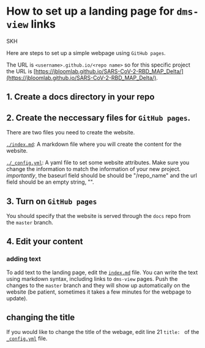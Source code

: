 # How to set up a landing page for `dms-view` links
SKH

Here are steps to set up a simple webpage using `GitHub pages`.

The URL is `<username>.github.io/<repo name>` so for this specific project the URL is [https://jbloomlab.github.io/SARS-CoV-2-RBD_MAP_Delta/](https://jbloomlab.github.io/SARS-CoV-2-RBD_MAP_Delta/).

## 1. Create a docs directory in your repo

## 2. Create the neccessary files for `GitHub pages`.

There are two files you need to create the website.

[`./index.md`](./index.md): A markdown file where you will create the content for the website.  

[`./_config.yml`](./_config.yml): A yaml file to set some website attributes. Make sure you change the information to match the information of your new project. *importantly*, the baseurl field should be should be "/repo_name" and the url field should be an empty string, "".

## 3. Turn on `GitHub pages`

You should specify that the website is served through the `docs` repo from the `master` branch.

## 4. Edit your content

### adding text

To add text to the landing page, edit the [`index.md`](index.md) file.
You can write the text using markdown syntax, including links to `dms-view` pages.
Push the changes to the `master` branch and they will show up automatically on the website (be patient, sometimes it takes a few minutes for the webpage to update).

## changing the title

If you would like to change the title of the webage, edit line 21 `title: ` of the [`_config.yml`](_config.yml) file.

